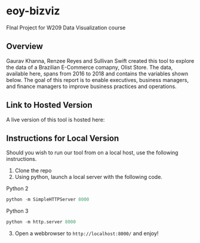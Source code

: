 # eoy-bizviz
FInal Project for W209 Data Visualization course

## Overview

Gaurav Khanna, Renzee Reyes and Sullivan Swift created this tool to explore the data of a Brazilian E-Commerce comapny, Olist Store. The data, available here, spans from 2016 to 2018 and contains the variables shown below. The goal of this report is to enable executives, business managers, and finance managers to improve business practices and operations.

## Link to Hosted Version

A live version of this tool is hosted here:

## Instructions for Local Version

Should you wish to run our tool from on a local host, use the following instructions.

1. Clone the repo
2. Using python, launch a local server with the following code.

Python 2
```py
python -m SimpleHTTPServer 8000
```

Python 3
```py
python -m http.server 8000
```

3. Open a webbrowser to `http://localhost:8000/` and enjoy!
